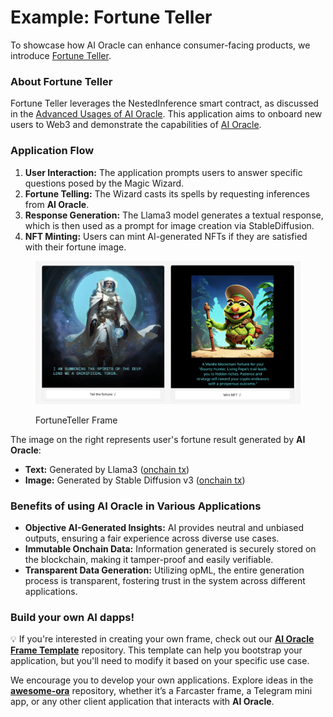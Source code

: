 # Example: Fortune Teller

To showcase how AI Oracle can enhance consumer-facing products, we introduce [Fortune Teller](https://github.com/hadzija7/fortune-teller-frame).

### About Fortune Teller

Fortune Teller leverages the NestedInference smart contract, as discussed in the [Advanced Usages of AI Oracle](advanced-use-cases.md). This application aims to onboard new users to Web3 and demonstrate the capabilities of [AI Oracle](https://ai.ora.io/).

### Application Flow

1. **User Interaction:** The application prompts users to answer specific questions posed by the Magic Wizard.
2. **Fortune Telling:** The Wizard casts its spells by requesting inferences from **AI Oracle**.
3. **Response Generation:** The Llama3 model generates a textual response, which is then used as a prompt for image creation via StableDiffusion.
4. **NFT Minting:** Users can mint AI-generated NFTs if they are satisfied with their fortune image.

<figure><img src="../../../.gitbook/assets/image (5).png" alt=""><figcaption><p>FortuneTeller Frame</p></figcaption></figure>

The image on the right represents user's fortune result generated by **AI Oracle**:

* **Text:** Generated by Llama3 ([onchain tx](https://sepolia.etherscan.io/tx/0xc0fea01a94e2df4ac37a4c914181ecba7b618e5bc19933f5ae2dfbef3525bbe4))
* **Image:** Generated by Stable Diffusion v3 ([onchain tx](https://sepolia.etherscan.io/tx/0xb4d1a57d24cceb8270ea96d5f1a817fefe0d6a09b1766b5c1502795529d1f2eb))

### Benefits of using AI Oracle in Various Applications

* **Objective AI-Generated Insights:** AI provides neutral and unbiased outputs, ensuring a fair experience across diverse use cases.
* **Immutable Onchain Data:** Information generated is securely stored on the blockchain, making it tamper-proof and easily verifiable.
* **Transparent Data Generation:** Utilizing opML, the entire generation process is transparent, fostering trust in the system across different applications.

### Build your own AI dapps!

💡 If you're interested in creating your own frame, check out our [**AI Oracle Frame Template**](https://github.com/ora-io/oao-frame-template) repository. This template can help you bootstrap your application, but you'll need to modify it based on your specific use case.

We encourage you to develop your own applications. Explore ideas in the [**awesome-ora**](https://github.com/ora-io/awesome-ora) repository, whether it’s a Farcaster frame, a Telegram mini app, or any other client application that interacts with **AI Oracle**.















